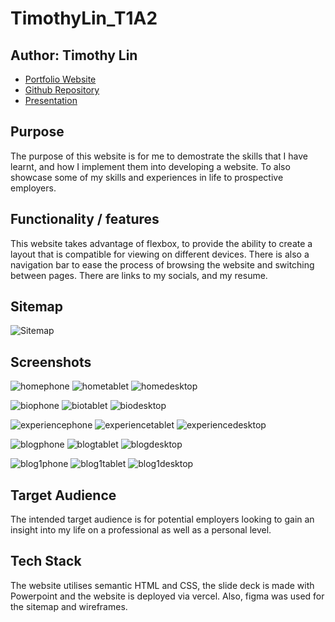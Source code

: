 # TimothyLin_T1A2

## Author: Timothy Lin

- [Portfolio Website](https://timothy-lin-t1-a2.vercel.app/)
- [Github Repository](https://github.com/timtam8181/TimothyLin_T1A2)
- [Presentation](https://www.youtube.com/watch?v=FPMUZS6byr0)

## Purpose 
The purpose of this website is for me to demostrate the skills that I have learnt, and how I implement them into developing a website. To also showcase some of my skills and experiences in life to prospective employers.

## Functionality / features 
This website takes advantage of flexbox, to provide the ability to create a layout that is compatible for viewing on different devices. There is also a navigation bar to ease the process of browsing the website and switching between pages. There are links to my socials, and my resume.   

## Sitemap
![Sitemap](/docs/Sitemap.png) 

## Screenshots
![homephone](docs/homephone.png)
![hometablet](docs/hometablet.png)
![homedesktop](docs/homedesktop.png)

![biophone](docs/biophone.png)
![biotablet](docs/biotablet.png)
![biodesktop](docs/biodesktop.png) 

![experiencephone](docs/experiencephone.png)
![experiencetablet](docs/experiencetablet.png)
![experiencedesktop](docs/experiencedesktop.png)

![blogphone](docs/blogphone.png) 
![blogtablet](docs/blogtablet.png)
![blogdesktop](docs/blogdesktop.png) 
 
![blog1phone](docs/blog1phone.png) 
![blog1tablet](docs/blog1tablet.png) 
![blog1desktop](docs/blog1desktop.png)

## Target Audience
The intended target audience is for potential employers looking to gain an insight into my life on a professional as well as a personal level.

## Tech Stack 
The website utilises semantic HTML and CSS, the slide deck is made with Powerpoint and the website is deployed via vercel. Also, figma was used for the sitemap and wireframes.

